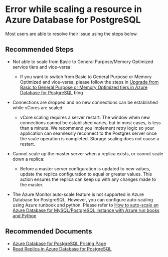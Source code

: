 <properties
    pageTitle="Error while scaling a resource in Azure Database for PostgreSQL"
    description="Error while scaling a resource in Azure Database for PostgreSQL"
    service="microsoft.dbforpostgresql"
    resource="servers"
    authors="ambhatna"
    ms.author="ambhatna"
    displayOrder="180"
    selfHelpType="generic"
    supportTopicIds="32639978"
    resourceTags="servers, databases"
    productPesIds="16222"
    cloudEnvironments="public"
    articleId="7a89af74-874f-4cc1-a34b-77fdb5a0be0d"
    />

# Error while scaling a resource in Azure Database for PostgreSQL

Most users are able to resolve their issue using the steps below.

## **Recommended Steps**

* Not able to scale from Basic to General Purpose/Memory Optimized service tiers and vice-versa:

    * If you want to switch from Basic to General Purpose or Memory Optimized and vice-versa, please follow the steps in [Upgrade from Basic to General Purpose or Memory Optimized tiers in Azure Database for PostgreSQL](https://techcommunity.microsoft.com/t5/Azure-Database-for-PostgreSQL/Upgrade-from-Basic-to-General-Purpose-or-Memory-Optimized-tiers/ba-p/690976) blog

* Connections are dropped and no new connections can be established while vCores are scaled:

    * vCore scaling requires a server restart. The window when new connections cannot be established varies, but in most cases, is less than a minute. We recommend you implement retry logic so your application can seamlessly reconnect to the Postgres server once the scale operation is completed. Storage scaling does not cause a restart.

* Cannot scale up the master server when a replica exists, or cannot scale down a replica:

    * Before a master server configuration is updated to new values, update the replica configuration to equal or greater values. This action ensures the replica can keep up with any changes made to the master.

* The Azure Monitor auto-scale feature is not supported in Azure Database for PostgreSQL. However, you can configure auto-scaling using Azure runbook and python. Please refer to [How to auto-scale an Azure Database for MySQL/PostgreSQL instance with Azure run books and Python](https://techcommunity.microsoft.com/t5/Azure-Database-Support-Blog/How-to-auto-scale-an-Azure-Database-for-MySQL-PostgreSQL/ba-p/369177)

## **Recommended Documents**

* [Azure Database for PostgreSQL Pricing Page](https://azure.microsoft.com/pricing/details/postgresql/)<br>
* [Read Replica in Azure Database for PostgreSQL](https://docs.microsoft.com/azure/postgresql/concepts-read-replicas#replica-configuration/)

